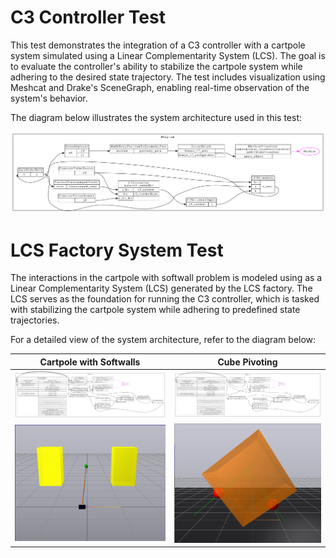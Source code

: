 # C3 Controller Test

This test demonstrates the integration of a C3 controller with a cartpole system simulated using a Linear Complementarity System (LCS). The goal is to evaluate the controller's ability to stabilize the cartpole system while adhering to the desired state trajectory. The test includes visualization using Meshcat and Drake's SceneGraph, enabling real-time observation of the system's behavior.

The diagram below illustrates the system architecture used in this test:

![C3 Controller Test Diagram](resources/diagrams/cartpole_softwalls_c3_controller_test.jpg)  

# LCS Factory System Test

The interactions in the cartpole with softwall problem is modeled using as a Linear Complementarity System (LCS) generated by the LCS factory. The LCS serves as the foundation for running the C3 controller, which is tasked with stabilizing the cartpole system while adhering to predefined state trajectories. 

For a detailed view of the system architecture, refer to the diagram below:

Cartpole with Softwalls            |  Cube Pivoting
:-------------------------:|:-------------------------:
![Cartpole with Softwalls Diagram](resources/diagrams/cartpole_softwalls_lcs_factory_systems_test.jpg)| ![Cube Pivoting Diagram](resources/diagrams/cube_pivoting_lcs_factory_systems_test.jpg)
![Cartpole with Softwalls](resources/cartpole_softwalls/cartpole.png)| ![Cube Pivoting](resources/cube_pivoting/pivoting.png)